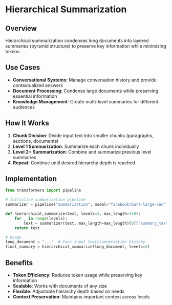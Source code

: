 # Hierarchical Summarization

## Overview
Hierarchical summarization condenses long documents into layered summaries (pyramid structure) to preserve key information while minimizing tokens.

## Use Cases
- **Conversational Systems**: Manage conversation history and provide contextualized answers
- **Document Processing**: Condense large documents while preserving essential information
- **Knowledge Management**: Create multi-level summaries for different audiences

## How It Works

1. **Chunk Division**: Divide input text into smaller chunks (paragraphs, sections, documents)
2. **Level 1 Summarization**: Summarize each chunk individually
3. **Level 2+ Summarization**: Combine and summarize previous level summaries
4. **Repeat**: Continue until desired hierarchy depth is reached

## Implementation

```python
from transformers import pipeline

# Initialize summarization pipeline
summarizer = pipeline("summarization", model="facebook/bart-large-cnn")

def hierarchical_summarize(text, levels=3, max_length=150):
    for _ in range(levels):
        text = summarizer(text, max_length=max_length)[0]['summary_text']
    return text

# Usage
long_document = "..."  # Your input text/conversation history
final_summary = hierarchical_summarize(long_document, levels=3)
```

## Benefits
- **Token Efficiency**: Reduces token usage while preserving key information
- **Scalable**: Works with documents of any size
- **Flexible**: Adjustable hierarchy depth based on needs
- **Context Preservation**: Maintains important context across levels